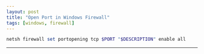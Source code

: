 ```yaml
---
layout: post
title: "Open Port in Windows Firewall"
tags: [windows, firewall]
---
```


```powershell
netsh firewall set portopening tcp $PORT "$DESCRIPTION" enable all
```

---
